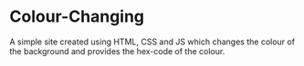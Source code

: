 # Colour-Changing
A simple site created using HTML, CSS and JS which changes the colour of the background and provides the hex-code of the colour.
